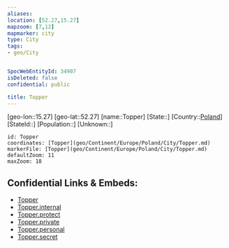 ```yaml
---
aliases: 
location: [52.27,15.27]
mapzoom: [7,12] 
mapmarker: city 
type: City
tags:
- geo/City


SpocWebEntityId: 34907
isDeleted: false
confidential: public

title: Topper
---
```

[geo-lon::15.27]
[geo-lat::52.27]
[name::Topper]
[State::]
[Country::[Poland](geo/Continent/Europe/Poland.md)]
[StateId::]
[Population::]
[Unknown::]


```leaflet
id: Topper
coordinates: [Topper](geo/Continent/Europe/Poland/City/Topper.md)
markerFile: [Topper](geo/Continent/Europe/Poland/City/Topper.md)
defaultZoom: 11 
maxZoom: 18
```


## Confidential Links & Embeds: 
- [Topper](../../../../../../_public/geo/Continent/Europe/Poland/City/Topper.md) 
- [Topper.internal](../../../../../../_internal/geo/Continent/Europe/Poland/City/Topper.internal.md) 
- [Topper.protect](../../../../../../_protect/geo/Continent/Europe/Poland/City/Topper.protect.md) 
- [Topper.private](../../../../../../_private/geo/Continent/Europe/Poland/City/Topper.private.md) 
- [Topper.personal](../../../../../../_personal/geo/Continent/Europe/Poland/City/Topper.personal.md) 
- [Topper.secret](../../../../../../_secret/geo/Continent/Europe/Poland/City/Topper.secret.md) 
